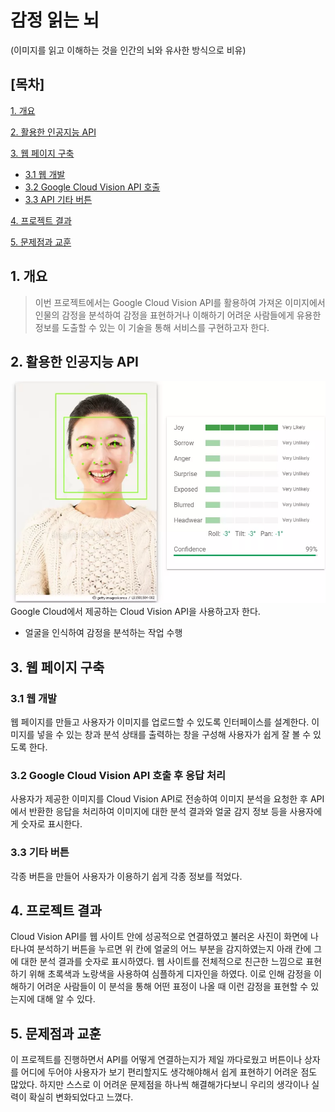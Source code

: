 # 감정 읽는 뇌 
(이미지를 읽고 이해하는 것을 인간의 뇌와 유사한 방식으로 비유)

## [목차]
[1. 개요](#1-개요)

[2. 활용한 인공지능 API](#2-활용한-인공지능-api)

[3. 웹 페이지 구축](#3-웹-페이지-구축)

- [3.1 웹 개발](#31-웹-개발)
- [3.2 Google Cloud Vision API 호출](#32-google-cloud-vision-api-호출)
- [3.3 API 기타 버튼](#33-api-기타-버튼)

[4. 프로젝트 결과](#4-프로젝트-결과)

[5. 문제점과 교훈](#5-문제점과-교훈)

## 1. 개요
> 이번 프로젝트에서는 Google Cloud Vision API를 활용하여 가져온 이미지에서
인물의 감정을 분석하여 감정을 표현하거나 이해하기 어려운 사람들에게 유용한 정보를 도출할 수 있는
이 기술을 통해 서비스를 구현하고자 한다.

## 2. 활용한 인공지능 API
![Alt Text](demo.PNG)
Google Cloud에서 제공하는 Cloud Vision API을 사용하고자 한다.
- 얼굴을 인식하여 감정을 분석하는 작업 수행

## 3. 웹 페이지 구축
### 3.1 웹 개발
웹 페이지를 만들고 사용자가 이미지를 업로드할 수 있도록 인터페이스를 설계한다.
이미지를 넣을 수 있는 창과 분석 상태를 출력하는 창을 구성해 사용자가 쉽게
잘 볼 수 있도록 한다.

### 3.2 Google Cloud Vision API 호출 후 응답 처리
사용자가 제공한 이미지를 Cloud Vision API로 전송하여 
이미지 분석을 요청한 후 API에서 반환한 응답을 처리하여 이미지에 대한 분석 결과와
얼굴 감지 정보 등을 사용자에게 숫자로 표시한다.

### 3.3 기타 버튼
각종 버튼을 만들어 사용자가 이용하기 쉽게 각종 정보를 적었다.

## 4. 프로젝트 결과
Cloud Vision API를 웹 사이트 안에 성공적으로 연결하였고 불러온 사진이 화면에 나타나여 분석하기 버튼을 누르면
위 칸에 얼굴의 어느 부분을 감지하였는지 아래 칸에 그에 대한 분석 결과를 숫자로 표시하였다.
웹 사이트를 전체적으로 친근한 느낌으로 표현하기 위해 초록색과 노랑색을 사용하여 심플하게 디자인을 하였다.
이로 인해 감정을 이해하기 어려운 사람들이 이 분석을 통해 어떤 표정이 나올 때 이런 감정을 표현할 수 있는지에 대해 알 수 있다.

## 5. 문제점과 교훈
이 프로젝트를 진행하면서 API를 어떻게 연결하는지가 제일 까다로웠고 버튼이나 상자를 어디에 두어야 사용자가 보기 편리할지도 
생각해야해서 쉽게 표현하기 어려운 점도 많았다.
하지만 스스로 이 어려운 문제점을 하나씩 해결해가다보니 우리의 생각이나 실력이 확실히 변화되었다고 느꼈다.
